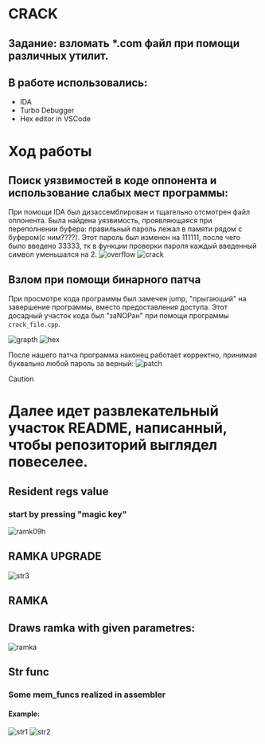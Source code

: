 # CRACK
## Задание: взломать *.com файл при помощи различных утилит.

## В работе использовались:
+ IDA
+ Turbo Debugger
+ Hex editor in VSCode 

# Ход работы

## Поиск уязвимостей в коде оппонента и использование слабых мест программы:
При помощи IDA был дизассемблирован и тщательно отсмотрен файл оппонента. Была найдена уязвимость, проявляющаяся при переполнении буфера: правильный пароль лежал в памяти рядом с буфером(с ним????). Этот пароль был изменен на 111111, после чего было введено 33333, тк в функции проверки пароля каждый введенный символ уменьшался на 2.
![overflow](/images/overflow.png)
![crack](/images/crack.png)

## Взлом при помощи бинарного патча

При просмотре кода программы был замечен jump, "прыгающий" на завершение программы, вместо предоставления доступа. Этот досадный участок кода был "заNOPан" при помощи программы `crack_file.cpp`.

![grapth](/images/grapth.png)
![hex](/images/hex.png)

После нашего патча программа наконец работает корректно, принимая буквально любой пароль за верный:
![patch](/images/patch.png)





> [!CAUTION]
> # Далее идет развлекательный участок README, написанный, чтобы репозиторий выглядел повеселее.




## Resident regs value
### start by pressing "magic key"
![ramk09h](/images/4.png)

## RAMKA UPGRADE

![str3](/images/3.png)


## RAMKA
## Draws ramka with given parametres:

![ramka](/images/ramk.png)


## Str func
### Some mem_funcs realized in assembler
#### Example:

![str1](/images/1.png)
![str2](/images/2.png)